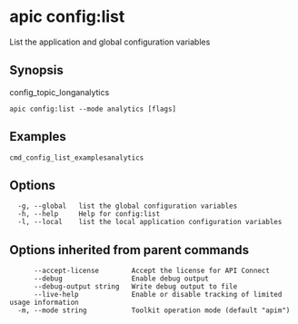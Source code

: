 # apic config:list

List the application and global configuration variables

## Synopsis

config_topic_longanalytics

```
apic config:list --mode analytics [flags]
```

## Examples

```
cmd_config_list_examplesanalytics
```

## Options

```
  -g, --global   list the global configuration variables
  -h, --help     Help for config:list
  -l, --local    list the local application configuration variables
```

## Options inherited from parent commands

```
      --accept-license        Accept the license for API Connect
      --debug                 Enable debug output
      --debug-output string   Write debug output to file
      --live-help             Enable or disable tracking of limited usage information
  -m, --mode string           Toolkit operation mode (default "apim")
```
